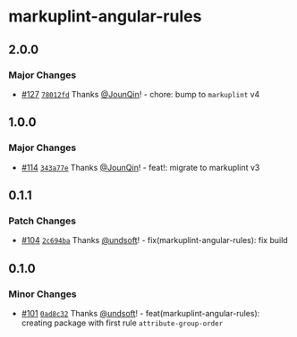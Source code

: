 # markuplint-angular-rules

## 2.0.0

### Major Changes

- [#127](https://github.com/un-ts/markuplint/pull/127) [`78012fd`](https://github.com/un-ts/markuplint/commit/78012fd281c60880eee56b7daab7dcfa75537cbe) Thanks [@JounQin](https://github.com/JounQin)! - chore: bump to `markuplint` v4

## 1.0.0

### Major Changes

- [#114](https://github.com/un-ts/markuplint/pull/114) [`343a77e`](https://github.com/un-ts/markuplint/commit/343a77ed29792edc4bf0329fb29024cc8cd8de70) Thanks [@JounQin](https://github.com/JounQin)! - feat!: migrate to markuplint v3

## 0.1.1

### Patch Changes

- [#104](https://github.com/un-ts/markuplint/pull/104) [`2c694ba`](https://github.com/un-ts/markuplint/commit/2c694babf4674edd78b00dc34b808b8b259748e1) Thanks [@undsoft](https://github.com/undsoft)! - fix(markuplint-angular-rules): fix build

## 0.1.0

### Minor Changes

- [#101](https://github.com/un-ts/markuplint/pull/101) [`0ad8c32`](https://github.com/un-ts/markuplint/commit/0ad8c325791266df442c435b952392fc4bbe4211) Thanks [@undsoft](https://github.com/undsoft)! - feat(markuplint-angular-rules): creating package with first rule `attribute-group-order`

